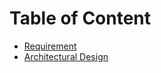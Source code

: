 # Table of Content

- [Requirement](requirement.md)
- [Architectural Design](architectural_design.md)
